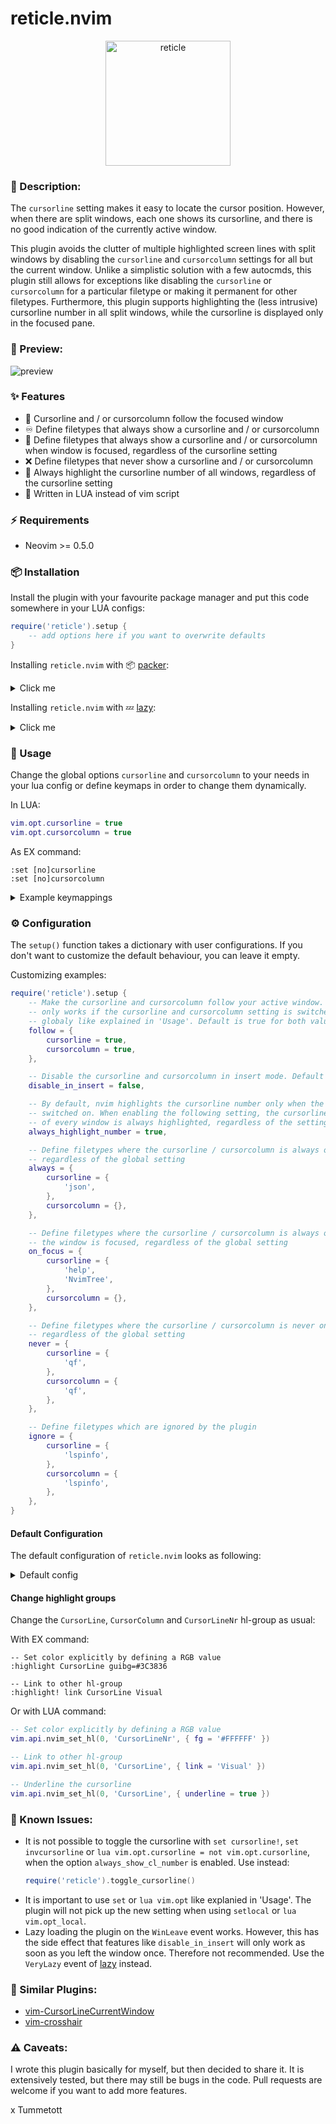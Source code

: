 # reticle.nvim

<p align="center">
  <img src="./reticle.png" alt="reticle" width="200" height="200" />
</p>

### :pencil: Description:

The `cursorline` setting makes it easy to locate the cursor position. However, when there are split windows, each one shows its cursorline, and there is no good indication of the currently active window.

This plugin avoids the clutter of multiple highlighted screen lines with split windows by disabling the `cursorline` and `cursorcolumn` settings for all but the current window. Unlike a simplistic solution with a few autocmds, this plugin still allows for exceptions like disabling the `cursorline` or `cursorcolumn` for a particular filetype or making it permanent for other filetypes. Furthermore, this plugin supports highlighting the (less intrusive) cursorline number in all split windows, while the cursorline is displayed only in the focused pane.

### 🎥 Preview:

![preview](./preview.gif)


### ✨ Features

- 🚶 Cursorline and / or cursorcolumn follow the focused window
- ♾️  Define filetypes that always show a cursorline and / or cursorcolumn
- 👀 Define filetypes that always show a cursorline and / or cursorcolumn when window is focused, regardless of the cursorline setting
- ❌ Define filetypes that never show a cursorline and / or cursorcolumn
- 🔦 Always highlight the cursorline number of all windows, regardless of the cursorline setting
- 💨 Written in LUA instead of vim script 


### ⚡️ Requirements

- Neovim >= 0.5.0


### 📦 Installation

Install the plugin with your favourite package manager and put this code
somewhere in your LUA configs:

```lua
require('reticle').setup {
    -- add options here if you want to overwrite defaults
}
```

Installing `reticle.nvim` with 📦 [packer](https://github.com/wbthomason/packer.nvim):

<details><summary>Click me</summary>

```lua
use {
    'tummetott/reticle.nvim',
    config = function()
        require('reticle').setup {
            -- add options here if you want to overwrite defaults
        }
    end
}
```

</details>

Installing `reticle.nvim` with 💤 [lazy](https://github.com/folke/lazy.nvim):

<details><summary>Click me</summary>

```lua
require('lazy').setup {
    {
        'tummetott/reticle.nvim',
        event = 'VeryLazy', -- lazyload the plugin if you like
        opts = {
            -- add options here if you want to overwrite defaults
        },
    },
}
```

</details>


### 🚀 Usage

Change the global options `cursorline` and `cursorcolumn` to your needs in your
lua config or define keymaps in order to change them dynamically.

In LUA:
```lua
vim.opt.cursorline = true
vim.opt.cursorcolumn = true
```

As EX command:
```
:set [no]cursorline
:set [no]cursorcolumn
```

<details><summary>Example keymappings</summary>


Define the following keymaps or use a plugin like [unimpaired.nvim](https://github.com/Tummetott/unimpaired.nvim).

```lua
-- Enable the cursorline
vim.keymap.set(
    'n',
    '[oc',
    function() vim.opt.cursorline = true end,
    { desc = 'Enable the cursorline' }
)

-- Disable the cursorline
vim.keymap.set(
    'n',
    ']oc',
    function() vim.opt.cursorline = false end,
    { desc = 'Disable the cursorline' }
)

-- Use the toggle_cursorline() function for toggeling. See 'Known Issues'
vim.keymap.set(
    'n',
    'yoc',
    function() require'reticle'.toggle_cursorline() end,
    { desc = 'Toggle the cursorline' }
)

-- Enable the cursorcolumn
vim.keymap.set(
    'n',
    '[ou',
    function() vim.opt.cursorcolumn = true end,
    { desc = 'Enable the cursorcolumn' }
)

-- Disable the cursorcolumn
vim.keymap.set(
    'n',
    ']ou',
    function() vim.opt.cursorcolumn = false end,
    { desc = 'Disable the cursorcolumn' }
)

-- Toggle the cursorcolumn
vim.keymap.set(
    'n',
    'you',
    function() vim.opt.cursorcolumn = not vim.opt.cursorcolumn end,
    { desc = 'Toggle the cursorcolumn' }
)
```

</details>

### ⚙️  Configuration

The `setup()` function takes a dictionary with user configurations. If you don't
want to customize the default behaviour, you can leave it empty.

Customizing examples:

```lua
require('reticle').setup {
    -- Make the cursorline and cursorcolumn follow your active window. This
    -- only works if the cursorline and cursorcolumn setting is switched on
    -- globaly like explained in 'Usage'. Default is true for both values
    follow = {
        cursorline = true,
        cursorcolumn = true,
    },

    -- Disable the cursorline and cursorcolumn in insert mode. Default is true
    disable_in_insert = false,

    -- By default, nvim highlights the cursorline number only when the cursorline setting is
    -- switched on. When enabling the following setting, the cursorline number
    -- of every window is always highlighted, regardless of the setting
    always_highlight_number = true,

    -- Define filetypes where the cursorline / cursorcolumn is always on,
    -- regardless of the global setting
    always = {
        cursorline = {
            'json',
        },
        cursorcolumn = {},
    },

    -- Define filetypes where the cursorline / cursorcolumn is always on when
    -- the window is focused, regardless of the global setting
    on_focus = {
        cursorline = {
            'help',
            'NvimTree',
        },
        cursorcolumn = {},
    },

    -- Define filetypes where the cursorline / cursorcolumn is never on,
    -- regardless of the global setting
    never = {
        cursorline = {
            'qf',
        },
        cursorcolumn = {
            'qf',
        },
    },

    -- Define filetypes which are ignored by the plugin
    ignore = {
        cursorline = {
            'lspinfo',
        },
        cursorcolumn = {
            'lspinfo',
        },
    },
}
```

#### Default Configuration
The default configuration of `reticle.nvim` looks as following:

<details><summary>Default config</summary>

```lua
{
    follow = {
        cursorline = true,
        cursorcolumn = true,
    },
    disable_in_insert = true,
    always_highlight_number = false,
    always = {
        cursorline = {},
        cursorcolumn = {},
    },
    on_focus = {
        cursorline = {},
        cursorcolumn = {},
    },
    never = {
        cursorline = {
            'TelescopePrompt',
            'DressingInput',
        },
        cursorcolumn = {},
    },
    ignore = {
        cursorline = {},
        cursorcolumn = {},
    },
}
```

</details>

#### Change highlight groups

Change the `CursorLine`, `CursorColumn` and `CursorLineNr` hl-group as usual:

With EX command:

```
-- Set color explicitly by defining a RGB value
:highlight CursorLine guibg=#3C3836

-- Link to other hl-group
:highlight! link CursorLine Visual
```

Or with LUA command:

```lua
-- Set color explicitly by defining a RGB value
vim.api.nvim_set_hl(0, 'CursorLineNr', { fg = '#FFFFFF' })

-- Link to other hl-group
vim.api.nvim_set_hl(0, 'CursorLine', { link = 'Visual' })

-- Underline the cursorline
vim.api.nvim_set_hl(0, 'CursorLine', { underline = true })
```

### 🐛 Known Issues:

- It is not possible to toggle the cursorline with `set cursorline!`, `set
  invcursorline` or `lua vim.opt.cursorline = not vim.opt.cursorline`, when the
  option `always_show_cl_number` is enabled. Use instead:
  ```lua
  require('reticle').toggle_cursorline()
  ```
- It is important to use `set` or `lua vim.opt` like explanied in 'Usage'. The
  plugin will not pick up the new setting when using `setlocal` or
  `lua vim.opt_local`.
- Lazy loading the plugin on the `WinLeave` event works. However, this has the
  side effect that features like `disable_in_insert` will only work as soon as
  you left the window once. Therefore not recommended. Use the `VeryLazy` event
  of [lazy](https://github.com/folke/lazy.nvim) instead.



### 👯 Similar Plugins:

- [vim-CursorLineCurrentWindow](https://github.com/inkarkat/vim-CursorLineCurrentWindow)
- [vim-crosshair](https://github.com/bronson/vim-crosshairs)


### ⚠️  Caveats:

I wrote this plugin basically for myself, but then decided to share it. It is
extensively tested, but there may still be bugs in the code. Pull requests are
welcome if you want to add more features.

x Tummetott
